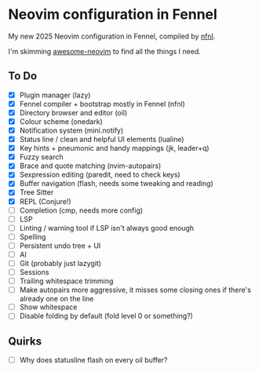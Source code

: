# Neovim configuration in Fennel

My new 2025 Neovim configuration in Fennel, compiled by [nfnl][].

I'm skimming [awesome-neovim][] to find all the things I need.

## To Do

 - [x] Plugin manager (lazy)
 - [x] Fennel compiler + bootstrap mostly in Fennel (nfnl)
 - [x] Directory browser and editor (oil)
 - [x] Colour scheme (onedark)
 - [x] Notification system (mini.notify)
 - [x] Status line / clean and helpful UI elements (lualine)
 - [x] Key hints + pneumonic and handy mappings (jk, leader+q)
 - [x] Fuzzy search
 - [x] Brace and quote matching (nvim-autopairs)
 - [x] Sexpression editing (paredit, need to check keys)
 - [x] Buffer navigation (flash, needs some tweaking and reading)
 - [x] Tree Sitter
 - [x] REPL (Conjure!)
 - [ ] Completion (cmp, needs more config)
 - [ ] LSP
 - [ ] Linting / warning tool if LSP isn't always good enough
 - [ ] Spelling
 - [ ] Persistent undo tree + UI
 - [ ] AI
 - [ ] Git (probably just lazygit)
 - [ ] Sessions
 - [ ] Trailing whitespace trimming
 - [ ] Make autopairs more aggressive, it misses some closing ones if there's already one on the line
 - [ ] Show whitespace
 - [ ] Disable folding by default (fold level 0 or something?)

 ## Quirks

 - [ ] Why does statusline flash on every oil buffer?

[nfnl]: https://github.com/Olical/nfnl
[awesome-neovim]: https://github.com/rockerBOO/awesome-neovim
